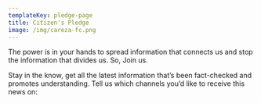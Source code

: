 ```yaml
---
templateKey: pledge-page
title: Citizen's Pledge
image: /img/careza-fc.png
---
```

The power is in your hands to spread information that connects us and stop the information that divides us. So, Join us. 

Stay in the know, get all the latest information that’s been fact-checked and promotes understanding. Tell us which channels you’d like to receive this news on:
